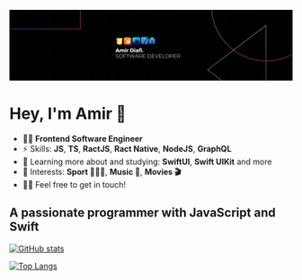 ![Header](./header.png)

# Hey, I'm Amir 👋

- 👨‍💻 **Frontend Software Engineer**
- ⚡ Skills: **JS**, **TS**, **RactJS**, **Ract Native**, **NodeJS**, **GraphQL**
- 🌱 Learning more about and studying: **SwiftUI**, **Swift UIKit** and more
- 💜 Interests: **Sport 🤾🏻‍♂️**, **Music 🎵**, **Movies 🎬**
- 👋🏻 Feel free to get in touch!

## A passionate programmer with JavaScript and Swift

[![GitHub stats](https://github-readme-stats.vercel.app/api?username=AmirDiafi&layout=compact&disable_animations=false&theme=codeSTACKr&show_icons=true)](https://github.com/AmirDiafi/github-readme-stats&tab=repositories)

[![Top Langs](https://github-readme-stats.vercel.app/api/top-langs/?username=AmirDiafi&layout=compact&disable_animations=false&theme=codeSTACKr&show_icons=true)](https://github.com/AmirDiafi/github-readme-stats)
